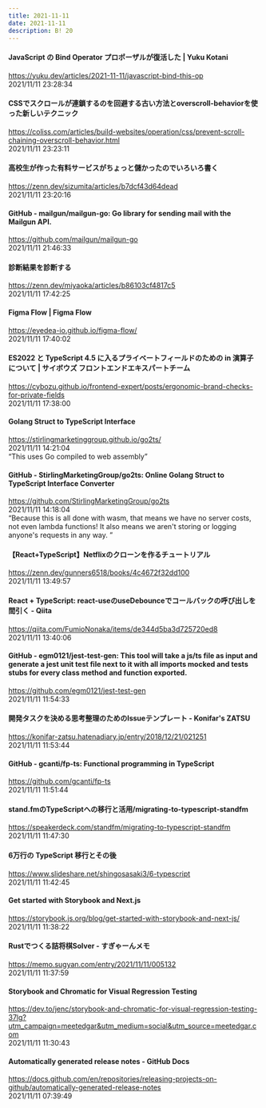 ```yaml
---
title: 2021-11-11
date: 2021-11-11
description: B! 20
---
```


#### JavaScript の Bind Operator プロポーザルが復活した | Yuku Kotani
https://yuku.dev/articles/2021-11-11/javascript-bind-this-op<br>
2021/11/11 23:28:34<br>


#### CSSでスクロールが連鎖するのを回避する古い方法とoverscroll-behaviorを使った新しいテクニック
https://coliss.com/articles/build-websites/operation/css/prevent-scroll-chaining-overscroll-behavior.html<br>
2021/11/11 23:23:11<br>


#### 高校生が作った有料サービスがちょっと儲かったのでいろいろ書く
https://zenn.dev/sizumita/articles/b7dcf43d64dead<br>
2021/11/11 23:20:16<br>


#### GitHub - mailgun/mailgun-go: Go library for sending mail with the Mailgun API.
https://github.com/mailgun/mailgun-go<br>
2021/11/11 21:46:33<br>


#### 診断結果を診断する
https://zenn.dev/miyaoka/articles/b86103cf4817c5<br>
2021/11/11 17:42:25<br>


#### Figma Flow | Figma Flow
https://eyedea-io.github.io/figma-flow/<br>
2021/11/11 17:40:02<br>


#### ES2022 と TypeScript 4.5 に入るプライベートフィールドのための in 演算子について | サイボウズ フロントエンドエキスパートチーム
https://cybozu.github.io/frontend-expert/posts/ergonomic-brand-checks-for-private-fields<br>
2021/11/11 17:38:00<br>


#### Golang Struct to TypeScript Interface
https://stirlingmarketinggroup.github.io/go2ts/<br>
2021/11/11 14:21:04<br>
“This uses Go compiled to web assembly”


#### GitHub - StirlingMarketingGroup/go2ts: Online Golang Struct to TypeScript Interface Converter
https://github.com/StirlingMarketingGroup/go2ts<br>
2021/11/11 14:18:04<br>
“Because this is all done with wasm, that means we have no server costs, not even lambda functions! It also means we aren't storing or logging anyone's requests in any way. ”


#### 【React+TypeScript】Netflixのクローンを作るチュートリアル
https://zenn.dev/gunners6518/books/4c4672f32dd100<br>
2021/11/11 13:49:57<br>


#### React + TypeScript: react-useのuseDebounceでコールバックの呼び出しを間引く - Qiita
https://qiita.com/FumioNonaka/items/de344d5ba3d725720ed8<br>
2021/11/11 13:40:06<br>


#### GitHub - egm0121/jest-test-gen: This tool will take a js/ts file as input and generate a jest unit test file next to it with all imports mocked and tests stubs for every class method and function exported.
https://github.com/egm0121/jest-test-gen<br>
2021/11/11 11:54:33<br>


#### 開発タスクを決める思考整理のためのIssueテンプレート - Konifar's ZATSU
https://konifar-zatsu.hatenadiary.jp/entry/2018/12/21/021251<br>
2021/11/11 11:53:44<br>


#### GitHub - gcanti/fp-ts: Functional programming in TypeScript
https://github.com/gcanti/fp-ts<br>
2021/11/11 11:51:44<br>


#### stand.fmのTypeScriptへの移行と活用/migrating-to-typescript-standfm
https://speakerdeck.com/standfm/migrating-to-typescript-standfm<br>
2021/11/11 11:47:30<br>


#### 6万行の TypeScript 移行とその後
https://www.slideshare.net/shingosasaki3/6-typescript<br>
2021/11/11 11:42:45<br>


#### Get started with Storybook and Next.js
https://storybook.js.org/blog/get-started-with-storybook-and-next-js/<br>
2021/11/11 11:38:22<br>


#### Rustでつくる詰将棋Solver - すぎゃーんメモ
https://memo.sugyan.com/entry/2021/11/11/005132<br>
2021/11/11 11:37:59<br>


#### Storybook and Chromatic for Visual Regression Testing
https://dev.to/jenc/storybook-and-chromatic-for-visual-regression-testing-37lg?utm_campaign=meetedgar&utm_medium=social&utm_source=meetedgar.com<br>
2021/11/11 11:30:43<br>


#### Automatically generated release notes - GitHub Docs
https://docs.github.com/en/repositories/releasing-projects-on-github/automatically-generated-release-notes<br>
2021/11/11 07:39:49<br>



